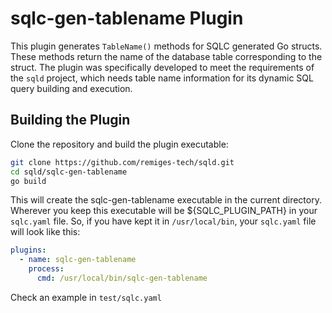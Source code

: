 # sqlc-gen-tablename Plugin

This plugin generates `TableName()` methods for SQLC generated Go structs. These methods return the name of the database table corresponding to the struct. The plugin was specifically developed to meet the requirements of the `sqld` project, which needs table name information for its dynamic SQL query building and execution.

## Building the Plugin

Clone the repository and build the plugin executable:

```bash
git clone https://github.com/remiges-tech/sqld.git
cd sqld/sqlc-gen-tablename
go build
```

This will create the sqlc-gen-tablename executable in the current directory. Wherever you keep this executable will be ${SQLC_PLUGIN_PATH} in your `sqlc.yaml` file. So, if you have kept it in `/usr/local/bin`, your `sqlc.yaml` file will look like this:

```yaml
plugins:
  - name: sqlc-gen-tablename
    process:
      cmd: /usr/local/bin/sqlc-gen-tablename
```

Check an example in `test/sqlc.yaml`